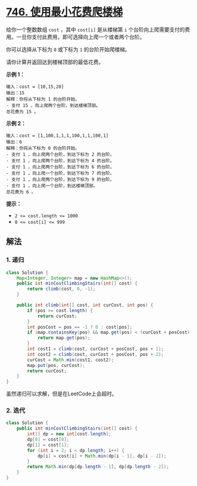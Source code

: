 # [746. 使用最小花费爬楼梯](https://leetcode.cn/problems/min-cost-climbing-stairs/)

给你一个整数数组 `cost` ，其中 `cost[i]` 是从楼梯第 `i` 个台阶向上爬需要支付的费用。一旦你支付此费用，即可选择向上爬一个或者两个台阶。

你可以选择从下标为 `0` 或下标为 `1` 的台阶开始爬楼梯。

请你计算并返回达到楼梯顶部的最低花费。

**示例 1：**

```
输入：cost = [10,15,20]
输出：15
解释：你将从下标为 1 的台阶开始。
- 支付 15 ，向上爬两个台阶，到达楼梯顶部。
总花费为 15 。
```

**示例 2：**

```
输入：cost = [1,100,1,1,1,100,1,1,100,1]
输出：6
解释：你将从下标为 0 的台阶开始。
- 支付 1 ，向上爬两个台阶，到达下标为 2 的台阶。
- 支付 1 ，向上爬两个台阶，到达下标为 4 的台阶。
- 支付 1 ，向上爬两个台阶，到达下标为 6 的台阶。
- 支付 1 ，向上爬一个台阶，到达下标为 7 的台阶。
- 支付 1 ，向上爬两个台阶，到达下标为 9 的台阶。
- 支付 1 ，向上爬一个台阶，到达楼梯顶部。
总花费为 6 。
```

**提示：**

- `2 <= cost.length <= 1000`
- `0 <= cost[i] <= 999`

## 解法

###  1. 递归

```java
class Solution {
    Map<Integer, Integer> map = new HashMap<>();
    public int minCostClimbingStairs(int[] cost) {
        return climb(cost, 0, -1);
    }

    public int climb(int[] cost, int curCost, int pos) {
        if (pos >= cost.length) {
            return curCost;
        }
        int posCost = pos == -1 ? 0 : cost[pos];
        if (map.containsKey(pos) && map.get(pos) < (curCost + posCost)) {
            return map.get(pos);
        }
        int cost1 = climb(cost, curCost + posCost, pos + 1);
        int cost2 = climb(cost, curCost + posCost, pos + 2);
        curCost = Math.min(cost1, cost2);
        map.put(pos, curCost);
        return curCost;
    }
}
```

虽然递归可以求解，但是在LeetCode上会超时。

### 2. 迭代

```java
class Solution {
    public int minCostClimbingStairs(int[] cost) {
        int[] dp = new int[cost.length];
        dp[0] = cost[0];
        dp[1] = cost[1];
        for (int i = 2; i < dp.length; i++) {
            dp[i] = cost[i] + Math.min(dp[i - 1], dp[i - 2]);
        }
        return Math.min(dp[dp.length - 1], dp[dp.length - 2]);
    }
}
```

